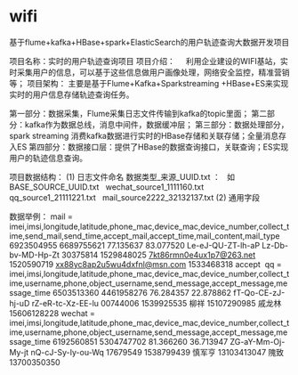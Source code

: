 # wifi
基于flume+kafka+HBase+spark+ElasticSearch的用户轨迹查询大数据开发项目

项目名称：实时的用户轨迹查询项目
项目介绍：
    利用企业建设的WIFI基站，实时采集用户的信息，可以基于这些信息做用户画像处理，网络安全监控，精准营销等；
项目架构：
    主要是基于Flume+Kafka+Sparkstreaming +HBase+ES来实现实时的用户信息存储轨迹查询任务。


第一部分：数据采集，Flume采集日志文件传输到kafka的topic里面；
第二部分：kafka作为数据总线，消息中间件，数据缓冲层；
第三部分：数据处理部分，spark streaming 消费kafka数据进行实时的HBase存储和关联存储；全量消息存入ES
第四部分：数据接口层：提供了HBase的数据查询接口，关联查询；ES实现用户的轨迹信息查询。

项目数据结构：
(1) 日志文件命名
数据类型_来源_UUID.txt ：
  如BASE_SOURCE_UUID.txt
    wechat_source1_1111160.txt
    qq_source1_21111221.txt
    mail_source2222_32132137.txt
(2) 通用字段


数据举例：
mail = imei,imsi,longitude,latitude,phone_mac,device_mac,device_number,collect_time,send_mail,send_time,accept_mail,accept_time,mail_content,mail_type 
6923504955  6689755621  77.135637   83.077520   Le-eJ-QU-ZT-lh-aP   Lz-Db-bv-MD-Hp-Zt   30375814    1529848025  7kt86rmn0e4ux1p7@263.net    1520590719  xx88yc8ap2u5wu4dxfnl@msn.com    1533468318 accept
​
qq = imei,imsi,longitude,latitude,phone_mac,device_mac,device_number,collect_time,username,phone,object_username,send_message,accept_message,message_time
6503513360  4461958276  76.284357   22.878862   fT-Qo-CE-zJ-hj-uD   rZ-eR-tc-Xz-EE-lu   00744006    1539925535  柳祥  15107290985 戚龙林 15606128228
wechat = imei,imsi,longitude,latitude,phone_mac,device_mac,device_number,collect_time,username,phone,object_username,send_message,accept_message,message_time
6192560851  5304747702  81.366260   36.713947   ZG-aY-Mm-Oj-My-jt   nQ-cJ-Sy-Iy-ou-Wq   17679549    1538799439  慎军亨 13103413047 隗致  13700350350
